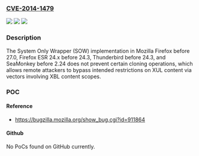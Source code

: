 ### [CVE-2014-1479](https://cve.mitre.org/cgi-bin/cvename.cgi?name=CVE-2014-1479)
![](https://img.shields.io/static/v1?label=Product&message=n%2Fa&color=blue)
![](https://img.shields.io/static/v1?label=Version&message=n%2Fa&color=blue)
![](https://img.shields.io/static/v1?label=Vulnerability&message=n%2Fa&color=brighgreen)

### Description

The System Only Wrapper (SOW) implementation in Mozilla Firefox before 27.0, Firefox ESR 24.x before 24.3, Thunderbird before 24.3, and SeaMonkey before 2.24 does not prevent certain cloning operations, which allows remote attackers to bypass intended restrictions on XUL content via vectors involving XBL content scopes.

### POC

#### Reference
- https://bugzilla.mozilla.org/show_bug.cgi?id=911864

#### Github
No PoCs found on GitHub currently.

